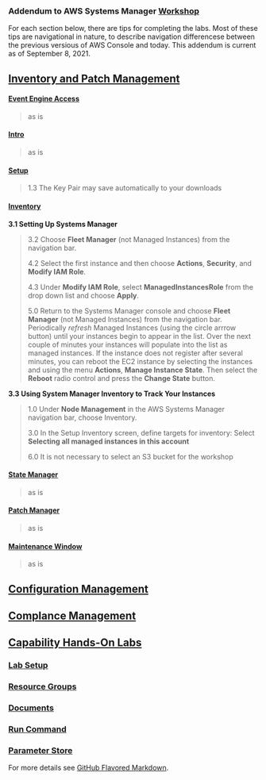 ### Addendum to AWS Systems Manager [Workshop](https://mng.workshop.aws/ssm.html)


For each section below, there are tips for completing the labs. Most of these tips are navigational in nature, to describe navigation differencese between the previous versious of AWS Console and today. This addendum is current as of September 8, 2021.

## [Inventory and Patch Management](https://mng.workshop.aws/ssm/use-case-labs/inventory_patch_management.html) 
#### [Event Engine Access](https://mng.workshop.aws/ssm/use-case-labs/inventory_patch_management/event_engine.html)
   >as is
#### [Intro](https://mng.workshop.aws/ssm/use-case-labs/inventory_patch_management/intro.html) 
   >as is
#### [Setup](https://mng.workshop.aws/ssm/use-case-labs/inventory_patch_management/setup.html)   
   >1.3 The Key Pair may save automatically to your downloads
  
#### [Inventory](https://mng.workshop.aws/ssm/use-case-labs/inventory_patch_management/inventory.html)

**3.1 Setting Up Systems Manager**

   > 3.2 Choose **Fleet Manager** (not Managed Instances) from the navigation bar.
   >
   > 4.2 Select the first instance and then choose **Actions**, **Security**, and **Modify IAM Role**.
   >
   > 4.3 Under **Modify IAM Role**, select **ManagedInstancesRole** from the drop down list and choose **Apply**.
   >
   > 5.0 Return to the Systems Manager console and choose **Fleet Manager** (not Managed Instances) from the navigation bar. Periodically *refresh* Managed Instances (using the circle arrrow button) until your instances begin to appear in the list. Over the next couple of minutes your instances will populate into the list as managed instances. If the instance does not register after several minutes, you can reboot the EC2 instance by selecting the instances and using the menu **Actions**, **Manage Instance State**. Then select the **Reboot** radio control and press the **Change State** button.

**3.3 Using System Manager Inventory to Track Your Instances**

   > 1.0 Under **Node Management** in the AWS Systems Manager navigation bar, choose Inventory.
   > 
   > 3.0 In the Setup Inventory screen, define targets for inventory:  Select **Selecting all managed instances in this account**
   > 
   > 6.0 It is not necessary to select an S3 bucket for the workshop

#### [State Manager](https://mng.workshop.aws/ssm/use-case-labs/inventory_patch_management/statemgr.html) 
   > as is
#### [Patch Manager](https://mng.workshop.aws/ssm/use-case-labs/inventory_patch_management/patch.html) 
   > as is
#### [Maintenance Window](https://mng.workshop.aws/ssm/use-case-labs/inventory_patch_management/maintwindow.html) 
   > as is


## [Configuration Management](https://mng.workshop.aws/ssm/use-case-labs/configmanagement.html)

## [Complance Management](https://mng.workshop.aws/ssm/use-case-labs/configurationcompliance.html)


## [Capability Hands-On Labs](https://mng.workshop.aws/ssm/capability_hands-on_labs.html)

### [Lab Setup](https://mng.workshop.aws/ssm/capability_hands-on_labs/setup.html)

### [Resource Groups](https://mng.workshop.aws/ssm/capability_hands-on_labs/resourcegroups_tags.html)

### [Documents](https://mng.workshop.aws/ssm/capability_hands-on_labs/documents.html)

### [Run Command](https://mng.workshop.aws/ssm/capability_hands-on_labs/runcommand.html)

### [Parameter Store](https://mng.workshop.aws/ssm/capability_hands-on_labs/parameterstore.html)






For more details see [GitHub Flavored Markdown](https://guides.github.com/features/mastering-markdown/).

